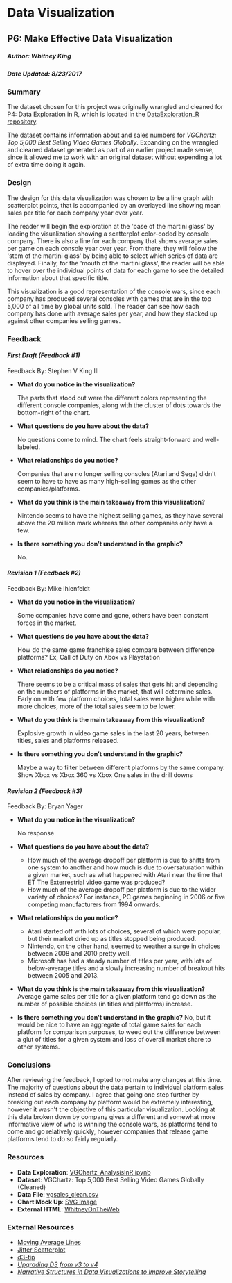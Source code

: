# Data Visualization
## P6: Make Effective Data Visualization
##### Author: Whitney King
##### Date Updated: 8/23/2017 

### Summary

The dataset chosen for this project was originally wrangled and cleaned for P4: Data Exploration in R, which is located in the [DataExploration_R repository](https://github.com/WhitneyOnTheWeb/DataExploration_R). 

The dataset contains information about and sales numbers for *VGChartz: Top 5,000 Best Selling Video Games Globally*. Expanding on the wrangled and cleaned dataset generated as part of an earlier project made sense, since it allowed me to work with an original dataset without expending a lot of extra time doing it again.

### Design

The design for this data visualization was chosen to be a line graph with scatterplot points, that is accompanied by an overlayed line showing mean sales per title for each company year over year. 

The reader will begin the exploration at the 'base of the martini glass' by loading the visualization showing a scatterplot color-coded by console company. There is also a line for each company that shows average sales per game on each console year over year. From there, they will follow the 'stem of the martini glass' by being able to select which series of data are displayed. Finally, for the 'mouth of the martini glass', the reader will be able to hover over the individual points of data for each game to see the detailed information about that specific title.

This visualization is a good representation of the console wars, since each company has produced several consoles with games that are in the top 5,000 of all time by global units sold. The reader can see how each company has done with average sales per year, and how they stacked up against other companies selling games.

### Feedback

#### *First Draft (Feedback #1)*

Feedback By:  Stephen V King III

- **What do you notice in the visualization?**

   The parts that stood out were the different colors representing the different console companies, along with the cluster of dots towards the bottom-right of the chart.

- **What questions do you have about the data?**

   No questions come to mind. The chart feels straight-forward and well-labeled.

- **What relationships do you notice?**

   Companies that are no longer selling consoles (Atari and Sega) didn't seem to have to have as many high-selling games as the other companies/platforms.

- **What do you think is the main takeaway from this visualization?**

   Nintendo seems to have the highest selling games, as they have several above the 20 million mark whereas the other companies only have a few.

- **Is there something you don’t understand in the graphic?**

   No.


#### *Revision 1 (Feedback #2)*

Feedback By:  Mike Ihlenfeldt

- **What do you notice in the visualization?**

   Some companies have come and gone, others have been constant forces in the market.

- **What questions do you have about the data?**

   How do the same game franchise sales compare between difference platforms? Ex, Call of Duty on Xbox vs Playstation

- **What relationships do you notice?**

   There seems to be a critical mass of sales that gets hit and depending on the numbers of platforms in the market, that will determine sales. Early on with few platform choices, total sales were higher while with more choices, more of the total sales seem to be lower.

- **What do you think is the main takeaway from this visualization?**

   Explosive growth in video game sales in the last 20 years, between titles, sales and platforms released.

- **Is there something you don’t understand in the graphic?**

   Maybe a way to filter between different platforms by the same company. Show Xbox vs Xbox 360 vs Xbox One sales in the drill downs


#### *Revision 2 (Feedback #3)*

Feedback By:  Bryan Yager

- **What do you notice in the visualization?**

   No response

- **What questions do you have about the data?**

   - How much of the average dropoff per platform is due to shifts from one system to another and how much is due to oversaturation within a given market, such as what happened with Atari near the time that ET The Exterrestrial video game was produced?
   - How much of the average dropoff per platform is due to the wider variety of choices? For instance, PC games beginning in 2006 or five competing manufacturers from 1994 onwards. 

- **What relationships do you notice?**

   - Atari started off with lots of choices, several of which were popular, but their market dried up as titles stopped being produced.
   - Nintendo, on the other hand, seemed to weather a surge in choices between 2008 and 2010 pretty well.
   - Microsoft has had a steady number of titles per year, with lots of below-average titles and a slowly increasing number of breakout hits between 2005 and 2013.

- **What do you think is the main takeaway from this visualization?**
   Average game sales per title for a given platform tend go down as the number of possible choices (in titles and platforms) increase. 

- **Is there something you don’t understand in the graphic?**
   No, but it would be nice to have an aggregate of total game sales for each platform for comparison purposes, to weed out the difference between a glut of titles for a given system and loss of overall market share to other systems.

### Conclusions

After reviewing the feedback, I opted to not make any changes at this time. The majority of questions about the data pertain to individual platform sales instead of sales by company. I agree that going one step further by breaking out each company by platform would be extremely interesting, however it wasn't the objective of this particular visualization. Looking at this data broken down by company gives a different and somewhat more informative view of who is winning the console wars, as platforms tend to come and go relatively quickly, however companies that release game platforms tend to do so fairly regularly.


### Resources

- **Data Exploration**:  [VGChartz_AnalysisInR.ipynb](https://github.com/WhitneyOnTheWeb/DataExploration_R/blob/master/VGCharts_AnalysisInR.ipynb)
- **Dataset**: VGChartz: Top 5,000 Best Selling Video Games Globally (Cleaned)
- **Data File**:  [vgsales_clean.csv](https://github.com/WhitneyOnTheWeb/DataExploration_R/blob/master/vgsales_clean.csv)
- **Chart Mock Up**: [SVG Image](https://github.com/WhitneyOnTheWeb/DataVisualization/blob/master/mockup.svg)
- **External HTML**: [WhitneyOnTheWeb](http://whitneyontheweb.com/data_vis/index.html)

### External Resources

- [Moving Average Lines](https://bl.ocks.org/larsenmtl/e3b8b7c2ca4787f77d78f58d41c3da91)
- [Jitter Scatterplot](http://bl.ocks.org/mkaz/3816112)
- [d3-tip](https://github.com/Caged/d3-tip)
- [*Upgrading D3 from v3 to v4*](https://keithpblog.wordpress.com/2016/07/31/upgrading-d3-from-v3-to-v4/)
- [*Narrative Structures in Data Visualizations to Improve Storytelling*](http://mastersofmedia.hum.uva.nl/blog/2011/05/03/narrative-structures-in-data-visualizations-to-improve-storytelling/)